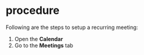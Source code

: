 # procedure
Following are the steps to setup a recurring meeting:  
1. Open the **Calendar**  
1. Go to the **Meetings** tab

